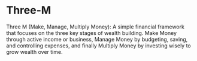 # Three-M
Three M (Make, Manage, Multiply Money): A simple financial framework that focuses on the three key stages of wealth building. Make Money through active income or business, Manage Money by budgeting, saving, and controlling expenses, and finally Multiply Money by investing wisely to grow wealth over time.
